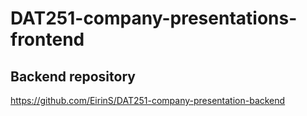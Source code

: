 # DAT251-company-presentations-frontend

## Backend repository
https://github.com/EirinS/DAT251-company-presentation-backend
